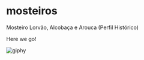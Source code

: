 # mosteiros
Mosteiro Lorvão, Alcobaça e Arouca (Perfil Histórico)

Here we go!

![giphy](https://user-images.githubusercontent.com/1868037/158854131-3cc218f1-aae2-4b6a-8097-d7595e2af912.gif)

